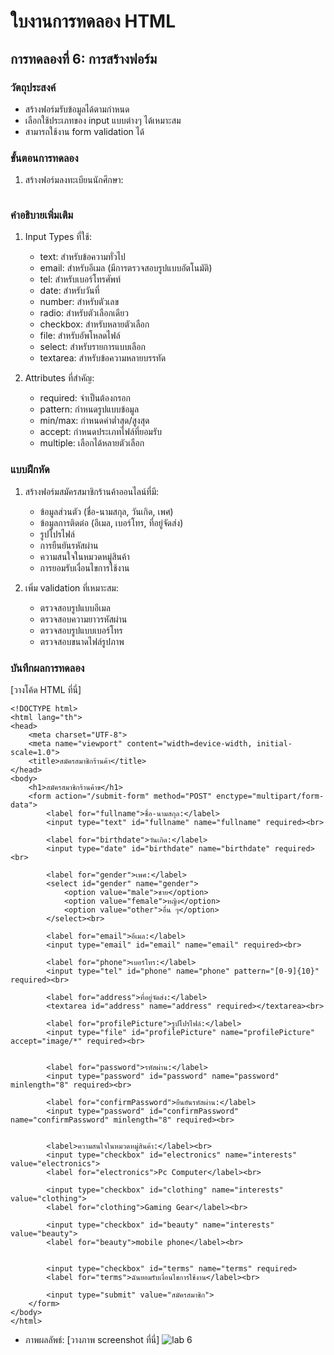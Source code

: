 # ใบงานการทดลอง HTML

## การทดลองที่ 6: การสร้างฟอร์ม
### วัตถุประสงค์
- สร้างฟอร์มรับข้อมูลได้ตามกำหนด
- เลือกใช้ประเภทของ input แบบต่างๆ ได้เหมาะสม
- สามารถใช้งาน form validation ได้

### ขั้นตอนการทดลอง
1. สร้างฟอร์มลงทะเบียนนักศึกษา:
```html

```

### คำอธิบายเพิ่มเติม
1. Input Types ที่ใช้:
   - text: สำหรับข้อความทั่วไป
   - email: สำหรับอีเมล (มีการตรวจสอบรูปแบบอัตโนมัติ)
   - tel: สำหรับเบอร์โทรศัพท์
   - date: สำหรับวันที่
   - number: สำหรับตัวเลข
   - radio: สำหรับตัวเลือกเดียว
   - checkbox: สำหรับหลายตัวเลือก
   - file: สำหรับอัพโหลดไฟล์
   - select: สำหรับรายการแบบเลือก
   - textarea: สำหรับข้อความหลายบรรทัด

2. Attributes ที่สำคัญ:
   - required: จำเป็นต้องกรอก
   - pattern: กำหนดรูปแบบข้อมูล
   - min/max: กำหนดค่าต่ำสุด/สูงสุด
   - accept: กำหนดประเภทไฟล์ที่ยอมรับ
   - multiple: เลือกได้หลายตัวเลือก

### แบบฝึกหัด
1. สร้างฟอร์มสมัครสมาชิกร้านค้าออนไลน์ที่มี:
   - ข้อมูลส่วนตัว (ชื่อ-นามสกุล, วันเกิด, เพศ)
   - ข้อมูลการติดต่อ (อีเมล, เบอร์โทร, ที่อยู่จัดส่ง)
   - รูปโปรไฟล์
   - การยืนยันรหัสผ่าน
   - ความสนใจในหมวดหมู่สินค้า
   - การยอมรับเงื่อนไขการใช้งาน

2. เพิ่ม validation ที่เหมาะสม:
   - ตรวจสอบรูปแบบอีเมล
   - ตรวจสอบความยาวรหัสผ่าน
   - ตรวจสอบรูปแบบเบอร์โทร
   - ตรวจสอบขนาดไฟล์รูปภาพ

### บันทึกผลการทดลอง
[วางโค้ด HTML ที่นี่]
```
<!DOCTYPE html>
<html lang="th">
<head>
    <meta charset="UTF-8">
    <meta name="viewport" content="width=device-width, initial-scale=1.0">
    <title>สมัครสมาชิกร้านค้า</title>
</head>
<body>
    <h1>สมัครสมาชิกร้านค้าข</h1>
    <form action="/submit-form" method="POST" enctype="multipart/form-data">
        <label for="fullname">ชื่อ-นามสกุล:</label>
        <input type="text" id="fullname" name="fullname" required><br>

        <label for="birthdate">วันเกิด:</label>
        <input type="date" id="birthdate" name="birthdate" required><br>

        <label for="gender">เพศ:</label>
        <select id="gender" name="gender">
            <option value="male">ชาย</option>
            <option value="female">หญิง</option>
            <option value="other">อื่น ๆ</option>
        </select><br>

        <label for="email">อีเมล:</label>
        <input type="email" id="email" name="email" required><br>

        <label for="phone">เบอร์โทร:</label>
        <input type="tel" id="phone" name="phone" pattern="[0-9]{10}" required><br>

        <label for="address">ที่อยู่จัดส่ง:</label>
        <textarea id="address" name="address" required></textarea><br>

        <label for="profilePicture">รูปโปรไฟล์:</label>
        <input type="file" id="profilePicture" name="profilePicture" accept="image/*" required><br>


        <label for="password">รหัสผ่าน:</label>
        <input type="password" id="password" name="password" minlength="8" required><br>

        <label for="confirmPassword">ยืนยันรหัสผ่าน:</label>
        <input type="password" id="confirmPassword" name="confirmPassword" minlength="8" required><br>


        <label>ความสนใจในหมวดหมู่สินค้า:</label><br>
        <input type="checkbox" id="electronics" name="interests" value="electronics">
        <label for="electronics">Pc Computer</label><br>

        <input type="checkbox" id="clothing" name="interests" value="clothing">
        <label for="clothing">Gaming Gear</label><br>

        <input type="checkbox" id="beauty" name="interests" value="beauty">
        <label for="beauty">mobile phone</label><br>


        <input type="checkbox" id="terms" name="terms" required>
        <label for="terms">ฉันยอมรับเงื่อนไขการใช้งาน</label><br>

        <input type="submit" value="สมัครสมาชิก">
    </form>
</body>
</html>
```
- ภาพผลลัพธ์:
[วางภาพ screenshot ที่นี่]
![lab 6](https://github.com/user-attachments/assets/3cffb242-0097-4e79-8792-57c7d5508987)



